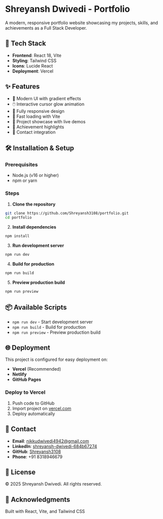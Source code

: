 # Shreyansh Dwivedi - Portfolio

A modern, responsive portfolio website showcasing my projects, skills, and achievements as a Full Stack Developer.

## 🚀 Tech Stack

- **Frontend**: React 18, Vite
- **Styling**: Tailwind CSS
- **Icons**: Lucide React
- **Deployment**: Vercel

## ✨ Features

- 🎨 Modern UI with gradient effects
- 🖱️ Interactive cursor glow animation
- 📱 Fully responsive design
- 🚀 Fast loading with Vite
- 💼 Project showcase with live demos
- 🎯 Achievement highlights
- 📧 Contact integration

## 🛠️ Installation & Setup

### Prerequisites
- Node.js (v16 or higher)
- npm or yarn

### Steps

1. **Clone the repository**
```bash
git clone https://github.com/Shreyansh3108/portfolio.git
cd portfolio
```

2. **Install dependencies**
```bash
npm install
```

3. **Run development server**
```bash
npm run dev
```

4. **Build for production**
```bash
npm run build
```

5. **Preview production build**
```bash
npm run preview
```

## 📦 Available Scripts

- `npm run dev` - Start development server
- `npm run build` - Build for production
- `npm run preview` - Preview production build

## 🌐 Deployment

This project is configured for easy deployment on:
- **Vercel** (Recommended)
- **Netlify**
- **GitHub Pages**

### Deploy to Vercel

1. Push code to GitHub
2. Import project on [vercel.com](https://vercel.com)
3. Deploy automatically

## 📧 Contact

- **Email**: nikkudwivedi4942@gmail.com
- **LinkedIn**: [shreyansh-dwivedi-684b67274](https://www.linkedin.com/in/shreyansh-dwivedi-684b67274/)
- **GitHub**: [Shreyansh3108](https://github.com/Shreyansh3108)
- **Phone**: +91 8318946679

## 📄 License

© 2025 Shreyansh Dwivedi. All rights reserved.

## 🙏 Acknowledgments

Built with React, Vite, and Tailwind CSS
